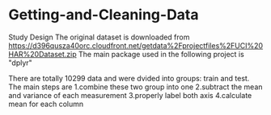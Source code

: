 # Getting-and-Cleaning-Data
Study Design
The original dataset is downloaded from https://d396qusza40orc.cloudfront.net/getdata%2Fprojectfiles%2FUCI%20HAR%20Dataset.zip
The main package used in the following project is "dplyr"

There are totally 10299 data and were dvided into groups: train and test.
The main steps are
  1.combine these two group into one
  2.subtract the mean and variance of each measurement
  3.properly label both axis
  4.calculate mean for each column
